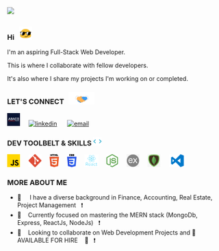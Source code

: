 
# ![](https://visitor-badge.laobi.icu/badge?page_id=stevenabaco.atevenabaco)
###  Hi &nbsp; <img src="bounce-emoji.gif" alt="bounce gif" width="30"> 

<p>I'm an aspiring Full-Stack Web Developer.  </p>
<p>This is where I collaborate with fellow developers.</p>
<p>It's also where I share my projects I'm working on or completed.</p>

### LET'S CONNECT &nbsp; <img src="handshake.gif" alt="handshake" width="60">

<a href="https://www.stevenabaco.dev" target="_blank" rel="noopener noreferrer"> <img src="abaco-logo.png" alt="Steven Abaco Logo" height="30" style="margin: 10"></a>&nbsp;&nbsp;&nbsp;&nbsp; 
<a href="https://www.linkedin.com/in/stevenabaco/" target="_blank" rel="noopener noreferrer"> <img src="https://image.flaticon.com/icons/png/128/174/174857.png" alt="linkedin" height="30" style="margin: 10"></a>&nbsp;&nbsp;&nbsp;&nbsp;&nbsp;
<a href="mailto:stevenabaco@gmail.com"> <img src="https://t3.ftcdn.net/jpg/02/73/74/34/240_F_273743445_8NsO173YKt3qKssAjPPGDLj4TcUlBsNA.jpg" alt="email" height="30" style="margin: 10, display: inline-block"></a>&nbsp;&nbsp;&nbsp;&nbsp;&nbsp;

###  DEV TOOLBELT & SKILLS <img src="skills.gif" width="20">

<a href="https://www.javascript.com/" target="_blank" rel="noopener noreferrer"> <img src="js6.svg" alt="Javascript Logo" height="30"></a>&nbsp;&nbsp;&nbsp;&nbsp;
<a href="https://git-scm.com/" target="_blank" rel="noopener noreferrer"> <img src="git-logo.png" alt="Git Logo" height="30"></a>&nbsp;&nbsp;&nbsp;&nbsp;
<a href="https://en.wikipedia.org/wiki/HTML" target="_blank" rel="noopener noreferrer"> <img src="html5.png" alt="HTML Logo" height="30"></a>&nbsp;&nbsp;&nbsp;&nbsp;
<a href="https://en.wikipedia.org/wiki/CSS" target="_blank" rel="noopener noreferrer"> <img src="css3.png" alt="CSS Logo" height="30"></a>&nbsp;&nbsp;&nbsp;&nbsp;
<a href="https://www.reactjs.org/" target="_blank" rel="noopener noreferrer"> <img src="react_logo.png" alt="ReactJs Logo" height="30"></a>&nbsp;&nbsp;&nbsp;&nbsp;
<a href="https://nodejs.org/en//" target="_blank" rel="noopener noreferrer"> <img src="node.png" alt="NodeJs Logo" height="30"></a>&nbsp;&nbsp;&nbsp;&nbsp;
<a href="https://www.expressjs.com/" target="_blank" rel="noopener noreferrer"> <img src="express-logo.jpeg" alt="Express Logo" height="30"></a>&nbsp;&nbsp;&nbsp;&nbsp;
<a href="https://www.mongodb.com/" target="_blank" rel="noopener noreferrer"> <img src="mongo-logo.png" alt="MongoDb Logo" height="30"></a>&nbsp;&nbsp;&nbsp;&nbsp;
<a href="https://code.visualstudio.com/" target="_blank" rel="noopener noreferrer"> <img src="vs-code-logo.png" alt="VsCode Logo" height="30"></a>&nbsp;&nbsp;&nbsp;&nbsp;

### MORE ABOUT ME 
- 🔭 &nbsp; &nbsp; I have a diverse background in Finance, Accounting, Real Estate, Project Management &nbsp; ❗
- 🌱 &nbsp; &nbsp;Currently focused on mastering the MERN stack (MongoDb, Express, ReactJs, NodeJs) &nbsp; ❗
- :triangular_flag_on_post:&nbsp; &nbsp; Looking to collaborate on Web Development Projects and :triangular_flag_on_post:&nbsp; &nbsp; <span style="background-color: white ">AVAILABLE FOR HIRE</span> &nbsp; &nbsp;:triangular_flag_on_post: &nbsp; ❗

